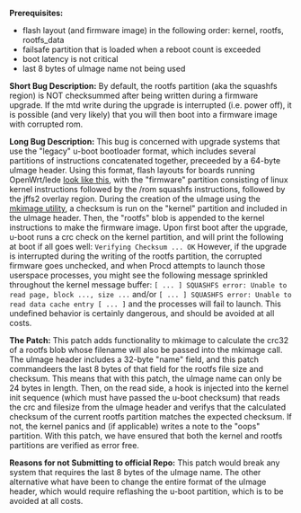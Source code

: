 **Prerequisites:**
* flash layout (and firmware image) in the following order: kernel, rootfs, rootfs_data
* failsafe partition that is loaded when a reboot count is exceeded
* boot latency is not critical
* last 8 bytes of uImage name not being used

**Short Bug Description:** By default, the rootfs partition (aka the squashfs region) is NOT checksummed after being written during a firmware upgrade. If the mtd write during the upgrade is interrupted (i.e. power off), it is possible (and very likely) that you will then boot into a firmware image with corrupted rom.

**Long Bug Description:** This bug is concerned with upgrade systems that use the "legacy" u-boot bootloader format, which includes several partitions of instructions concatenated together, preceeded by a 64-byte uImage header. Using this format,  flash layouts for boards running OpenWrt/lede [look like this](https://openwrt.org/docs/techref/flash.layout), with the "firmware" partition consisting of linux kernel instructions followed by the /rom squashfs instructions, followed by the jffs2 overlay region. During the creation of the uImage using the [mkimage utility](https://linux.die.net/man/1/mkimage), a checksum is run on the "kernel" partition and included in the uImage header. Then, the "rootfs" blob is appended to the kernel instructions to make the firmware image. Upon first boot after the upgrade, u-boot runs a crc check on the kernel partition, and will print the following at boot if all goes well:
`Verifying Checksum ... OK`
However, if the upgrade is interrupted during the writing of the rootfs partition, the corrupted firmware goes unchecked, and when Procd attempts to launch those userspace processes, you might see the following message sprinkled throughout the kernel message buffer:
`[ ... ] SQUASHFS error: Unable to read page, block ..., size ...` and/or
`[ ... ] SQUASHFS error: Unable to read data cache entry [ ... ]`
and the processes will fail to launch. This undefined behavior is certainly dangerous, and should be avoided at all costs.

**The Patch:** This patch adds functionality to mkimage to calculate the crc32 of a rootfs blob whose filename will also be passed into the mkimage call. The uImage header includes a 32-byte "name" field, and this patch commandeers the last 8 bytes of that field for the rootfs file size and checksum. This means that with this patch, the uImage name can only be 24 bytes in length.  Then, on the read side, a hook is injected into the kernel init sequence (which must have passed the u-boot checksum) that reads the crc and filesize from the uImage header and verifys that the calculated checksum of the current rootfs partition matches the expected checksum. If not, the kernel panics and (if applicable) writes a note to the "oops" partition. With this patch, we have ensured that both the kernel and rootfs partitions are verified as error free.

**Reasons for not Submitting to official Repo:** This patch would break any system that requires the last 8 bytes of the uImage name. The other alternative what have been to change the entire format of the uImage header, which would require reflashing the u-boot partition, which is to be avoided at all costs.
